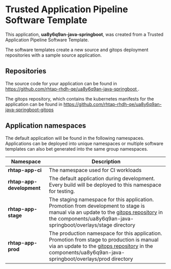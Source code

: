 # Trusted Application Pipeline Software Template

This application, **ua8y6q9an-java-springboot**, was created from a Trusted Application Pipeline Software Template.

The software templates create a new source and gitops deployment repositories with a sample source application. 

## Repositories

The source code for your application can be found in [https://github.com/rhtap-rhdh-qe/ua8y6q9an-java-springboot ](https://github.com/rhtap-rhdh-qe/ua8y6q9an-java-springboot ).
 
The gitops repository, which contains the kubernetes manifests for the application can be found in 
[https://github.com/rhtap-rhdh-qe/ua8y6q9an-java-springboot-gitops ](https://github.com/rhtap-rhdh-qe/ua8y6q9an-java-springboot-gitops ) 

## Application namespaces 

The default application will be found in the following namespaces. Applications can be deployed into unique namespaces or multiple software templates can also bet generated into the same group namespaces.  

|  Namespace   |  Description   |  
| -------- | -------- |
| **rhtap-app-ci** | The namespace used for CI workloads |
| **rhtap-app-development** | The default application during development. Every build will be deployed to this namespace for testing. |
| **rhtap-app-stage** | The staging namespace for this application. Promotion from development to stage is manual via an update to the [gitops repository](https://github.com/rhtap-rhdh-qe/ua8y6q9an-java-springboot-gitops ) in the components/ua8y6q9an-java-springboot/overlays/stage directory |
| **rhtap-app-prod** | The production namespace for this application. Promotion from stage to production is manual via an update to the [gitops repository](https://github.com/rhtap-rhdh-qe/ua8y6q9an-java-springboot-gitops ) in the components/ua8y6q9an-java-springboot/overlays/prod directory |
